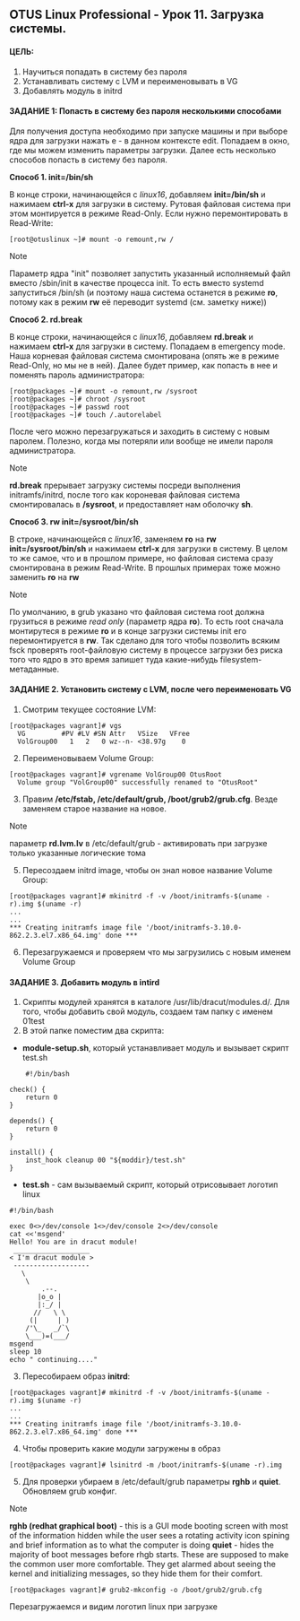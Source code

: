 ## OTUS Linux Professional - Урок 11. Загрузка системы.

#### ЦЕЛЬ:
1. Научиться попадать в систему без пароля
2. Устанавливать систему с LVM и переименовывать в VG
3. Добавлять модуль в initrd

#### ЗАДАНИЕ 1: Попасть в систему без пароля несколькими способами
Для получения доступа необходимо при запуске машины и при выборе ядра для загрузки нажать e - в данном контексте edit. Попадаем в окно, где мы можем изменить параметры загрузки. Далее есть несколько способов попасть в систему без пароля.

**Споcоб 1. init=/bin/sh**

В конце строки, начинающейся с _linux16_, добавляем __init=/bin/sh__ и нажимаем __сtrl-x__ для загрузки в систему. Рутовая файловая система при этом монтируется в режиме Read-Only. Если нужно перемонтировать в Read-Write:
```
[root@otuslinux ~]# mount -o remount,rw /
```
>[!NOTE]
>Параметр ядра "init" позволяет запустить указанный исполняемый файл вместо /sbin/init в качестве процесса init. То есть вместо systemd запуститься /bin/sh (и поэтому наша система останется в режиме __ro__, потому как в режим __rw__ её переводит systemd (см. заметку ниже))

**Способ 2. rd.break**

В конце строки, начинающейся с _linux16_, добавляем __rd.break__ и нажимаем __сtrl-x__ для загрузки в систему. Попадаем в emergency mode. Наша корневая файловая система смонтирована (опять же в режиме Read-Only, но мы не в ней). Далее будет пример, как попасть в нее и поменять пароль администратора:
```
[root@packages ~]# mount -o remount,rw /sysroot
[root@packages ~]# chroot /sysroot
[root@packages ~]# passwd root
[root@packages ~]# touch /.autorelabel
```
После чего можно перезагружаться и заходить в систему с новым паролем. Полезно, когда мы потеряли или вообще не имели пароля администратора.

>[!NOTE]
>__rd.break__ прерывает загрузку системы посреди выполнения initramfs/initrd, после того как короневая файловая система смонтировалась в __/sysroot__, и предоставляет нам оболочку __sh__.

**Способ 3. rw init=/sysroot/bin/sh**

В строке, начинающейся с _linux16_, заменяем __ro__ на __rw init=/sysroot/bin/sh__ и нажимаем __сtrl-x__ для загрузки в систему. В целом то же самое, что и в прошлом примере, но файловая система сразу смонтирована в режим Read-Write. В прошлых примерах тоже можно заменить __ro__ на __rw__

>[!NOTE]
>По умолчанию, в grub указано что файловая система root должна грузиться в режиме _read only_ (параметр ядра __ro__). То есть root сначала монтирутеся в режиме __ro__ и в конце загрузки системы init его перемонтируется в __rw__. Так сделано для того чтобы позволить всяким fsck проверять root-файловую систему в процессе загрузки без риска того что ядро в это время запишет туда какие-нибудь filesystem-метаданные.

#### ЗАДАНИЕ 2. Установить систему с LVM, после чего переименовать VG

1. Смотрим текущее состояние LVM:
```
[root@packages vagrant]# vgs
  VG         #PV #LV #SN Attr   VSize   VFree
  VolGroup00   1   2   0 wz--n- <38.97g    0 
```
2. Переименовываем Volume Group:
```
[root@packages vagrant]# vgrename VolGroup00 OtusRoot
  Volume group "VolGroup00" successfully renamed to "OtusRoot"
```
3. Правим __/etc/fstab, /etc/default/grub, /boot/grub2/grub.cfg__. Везде заменяем старое название на новое.
> [!NOTE]
> параметр __rd.lvm.lv__ в /etc/default/grub - активировать при загрузке только указанные логические тома

5. Пересоздаем initrd image, чтобы он знал новое название Volume Group:
```
[root@packages vagrant]# mkinitrd -f -v /boot/initramfs-$(uname -r).img $(uname -r)
...
...
*** Creating initramfs image file '/boot/initramfs-3.10.0-862.2.3.el7.x86_64.img' done ***
```
6. Перезагружаемся и проверяем что мы загрузились с новым именем Volume Group

#### ЗАДАНИЕ 3. Добавить модуль в intird

1. Скрипты модулей хранятся в каталоге /usr/lib/dracut/modules.d/. Для того, чтобы добавить свой модуль, создаем там папку с именем 01test
2. В этой папке поместим два скрипта:
- __module-setup.sh__, который устанавливает модуль и вызывает скрипт test.sh
```
    #!/bin/bash

check() {
    return 0
}

depends() {
    return 0
}

install() {
    inst_hook cleanup 00 "${moddir}/test.sh"
}
```
- __test.sh__ - сам вызываемый скрипт, который отрисовывает логотип linux
```
#!/bin/bash

exec 0<>/dev/console 1<>/dev/console 2<>/dev/console
cat <<'msgend'
Hello! You are in dracut module!
 ___________________
< I'm dracut module >
 -------------------
   \
    \
        .--.
       |o_o |
       |:_/ |
      //   \ \
     (|     | )
    /'\_   _/`\
    \___)=(___/
msgend
sleep 10
echo " continuing...."
```
3. Пересобираем образ __initrd__:
```
[root@packages vagrant]# mkinitrd -f -v /boot/initramfs-$(uname -r).img $(uname -r)
...
...
*** Creating initramfs image file '/boot/initramfs-3.10.0-862.2.3.el7.x86_64.img' done ***
```
4. Чтобы проверить какие модули загружены в образ
```
[root@packages vagrant]# lsinitrd -m /boot/initramfs-$(uname -r).img
```
5. Для проверки убираем в /etc/default/grub параметры __rghb__ и __quiet__. Обновляем grub конфиг.
>[!NOTE]
>__rghb (redhat graphical boot)__ - this is a GUI mode booting screen with most of the information hidden while the user sees a rotating activity icon spining and brief information as to what the computer is doing 
>__quiet__ - hides the majority of boot messages before rhgb starts. These are supposed to make the common user more comfortable. They get alarmed about seeing the kernel and initializing messages, so they hide them for their comfort.
```
[root@packages vagrant]# grub2-mkconfig -o /boot/grub2/grub.cfg
```
Перезагружаемся и видим логотип linux при загрузке